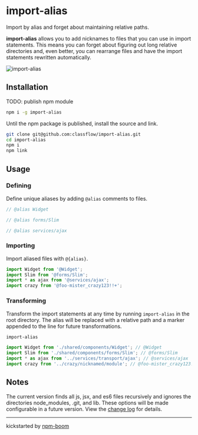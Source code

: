 # import-alias

Import by alias and forget about maintaining relative paths.

**import-alias** allows you to add nicknames to files that you can use in import
statements.  This means you can forget about figuring out long relative
directories and, even better, you can rearrange files and have the import
statements rewritten automatically.

![import-alias](https://cloud.githubusercontent.com/assets/1720010/17175731/cd654a3c-53ce-11e6-87ce-89671b40a95d.gif)

## Installation

TODO: publish npm module
```sh
npm i -g import-alias
```

Until the npm package is published, install the source and link.
```sh
git clone git@github.com:classflow/import-alias.git
cd import-alias
npm i
npm link
```

## Usage

### Defining

Define unique aliases by adding `@alias` comments to files.

```js
// @alias Widget
```

```js
// @alias forms/Slim
```

```js
// @alias services/ajax
```

### Importing

Import aliased files with `@{alias}`.

```js
import Widget from '@Widget';
import Slim from '@forms/Slim';
import * as ajax from '@services/ajax';
import crazy from '@foo-mister_crazy123!!+';
```

### Transforming

Transform the import statements at any time by running `import-alias` in the
root directory.  The alias will be replaced with a relative path and a marker
appended to the line for future transformations.

```sh
import-alias
```

```js
import Widget from './shared/components/Widget'; // @Widget
import Slim from './shared/components/forms/Slim'; // @forms/Slim
import * as ajax from '../services/transport/ajax'; // @services/ajax
import crazy from '../crazy/nicknamed/module'; // @foo-mister_crazy123!!+
```

## Notes
The current version finds all js, jsx, and es6 files recursively and ignores the
directories node_modules, .git, and lib.  These options will be made
configurable in a future version.  View the [change log][changelog] for
details.

---
kickstarted by [npm-boom][npm-boom]

[npm-boom]: https://github.com/reergymerej/npm-boom
[changelog]: CHANGELOG.md
